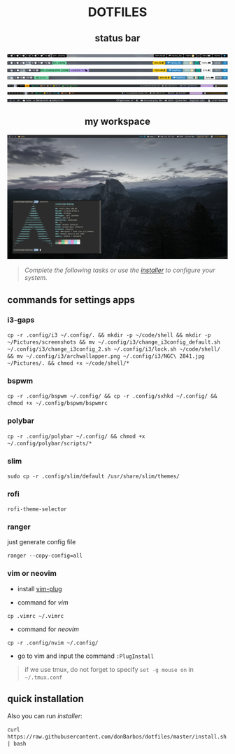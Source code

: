 <h1 align="center">DOTFILES</h1>

<h2 align="center">status bar</h2>

![](./screenshots/waybar_bw.png)
![](./screenshots/waybar.png)
![](./screenshots/polybar-view0.png)
![](./screenshots/polybar-view1.png)
![](./screenshots/polybar-view2.png)
![](./screenshots/polybar-view3.png)
![](./screenshots/polybar-view4.png)

<h2 align="center">my workspace</h2>
<img src="https://raw.githubusercontent.com/donBarbos/dotfiles/master/screenshots/worktop0.png">

> *Complete the following tasks or use the [installer](https://github.com/donBarbos/dotfiles/blob/master/install.sh "will transfer to the sourse code") to configure your system.*

## commands for settings apps

### i3-gaps

```
cp -r .config/i3 ~/.config/. && mkdir -p ~/code/shell && mkdir -p ~/Pictures/screenshots && mv ~/.config/i3/change_i3config_default.sh ~/.config/i3/change_i3config_2.sh ~/.config/i3/lock.sh ~/code/shell/ && mv ~/.config/i3/archwallapper.png ~/.config/i3/NGC\ 2841.jpg ~/Pictures/. && chmod +x ~/code/shell/*
```

### bspwm

```
cp -r .config/bspwm ~/.config/ && cp -r .config/sxhkd ~/.config/ && chmod +x ~/.config/bspwm/bspwmrc
```

### polybar

```
cp -r .config/polybar ~/.config/ && chmod +x ~/.config/polybar/scripts/*
```

### slim

```
sudo cp -r .config/slim/default /usr/share/slim/themes/
```

### rofi

```
rofi-theme-selector
```

### ranger

just generate config file
```
ranger --copy-config=all
```

### vim or neovim

* install [vim-plug](https://github.com/junegunn/vim-plug "github link")

* command for *vim*
```
cp .vimrc ~/.vimrc
```
* command for *neovim*
```
cp -r .config/nvim ~/.config/
```

* go to vim and input the command `:PlugInstall`

> if we use tmux, do not forget to specify `set -g mouse on` in `~/.tmux.conf` 

## quick installation

Also you can run *installer*:
```
curl https://raw.githubusercontent.com/donBarbos/dotfiles/master/install.sh | bash
```
